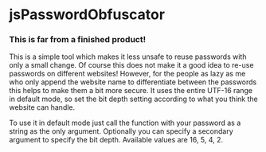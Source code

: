 # jsPasswordObfuscator
### This is far from a finished product!
This is a simple tool which makes it less unsafe to reuse passwords with only a small change.
Of course this does not make it a good idea to re-use passwords on different websites! However, for the people as lazy as me who only append the website name to differentiate between the passwords this helps to make them a bit more secure. It uses the entire UTF-16 range in default mode, so set the bit depth setting according to what you think the website can handle.

To use it in default mode just call the function with your password as a string as the only argument. Optionally you can specify a secondary argument to specify the bit depth. Available values are 16, 5, 4, 2.
